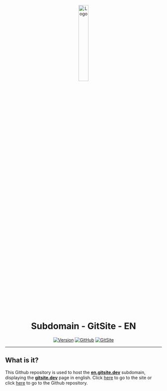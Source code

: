 <div align="center">
  <a href="https://en.gitsite.dev"><img src="https://gitsite.dev/images/gitsite.png" alt="Logo" width="25%" height="auto"></a>

  # Subdomain - GitSite - EN
  [![Version](https://img.shields.io/badge/Version%20:-v1.0-6479ee?labelColor=23272A)](https://en.gitsite.dev)
  [![GitHub](https://img.shields.io/badge/20syldev-333333?logo=Github&logoColor=white)](https://github.com/20syldev)
  [![GitSite](https://img.shields.io/badge//gitsite-3857ab)](https://github.com/20syldev/gitsite)
</div>

---

## What is it?
This Github repository is used to host the **[en.gitsite.dev](https://en.gitsite.dev)** subdomain, displaying the **[gitsite.dev](https://gitsite.dev)** page in english.
Click [here](https://en.gitsite.dev) to go to the site or click [here](https://github.com/20syldev/gitsite) to go to the Github repository.
